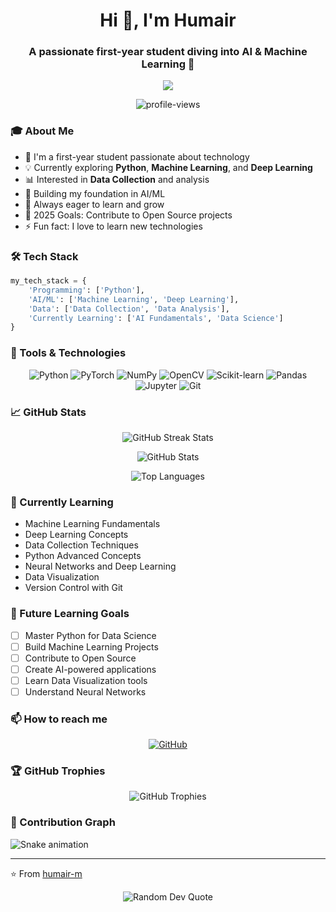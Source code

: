 <h1 align="center">Hi 👋, I'm Humair</h1>
<h3 align="center">A passionate first-year student diving into AI & Machine Learning 🚀</h3>

<p align="center">
  <img src="https://readme-typing-svg.herokuapp.com?lines=Python+Enthusiast;Machine+Learning+Student;Deep+Learning+Explorer;Data+Science+Learner&center=true&width=380&height=45">
</p>

<!-- Add profile views counter -->
<p align="center">
  <img src="https://komarev.com/ghpvc/?username=humair-m&label=Profile%20views&color=0e75b6&style=flat" alt="profile-views">
</p>

### 🎓 About Me
- 🌱 I'm a first-year student passionate about technology
- 💡 Currently exploring **Python**, **Machine Learning**, and **Deep Learning**
- 📊 Interested in **Data Collection** and analysis
- 🔭 Building my foundation in AI/ML
- 🌟 Always eager to learn and grow
- 🎯 2025 Goals: Contribute to Open Source projects
- ⚡ Fun fact: I love to learn new technologies

### 🛠️ Tech Stack
```python
my_tech_stack = {
    'Programming': ['Python'],
    'AI/ML': ['Machine Learning', 'Deep Learning'],
    'Data': ['Data Collection', 'Data Analysis'],
    'Currently Learning': ['AI Fundamentals', 'Data Science']
}
```

### 🔧 Tools & Technologies
<p align="center">
  <img src="https://img.shields.io/badge/Python-3776AB?style=for-the-badge&logo=python&logoColor=white" alt="Python"/>
  <img src="https://img.shields.io/badge/PyTorch-EE4C2C?style=for-the-badge&logo=pytorch&logoColor=white" alt="PyTorch"/>
  <img src="https://img.shields.io/badge/NumPy-013243?style=for-the-badge&logo=numpy&logoColor=white" alt="NumPy"/>
  <img src="https://img.shields.io/badge/OpenCV-5C3EE8?style=for-the-badge&logo=opencv&logoColor=white" alt="OpenCV"/>
  <img src="https://img.shields.io/badge/scikit--learn-F7931E?style=for-the-badge&logo=scikit-learn&logoColor=white" alt="Scikit-learn"/>
  <img src="https://img.shields.io/badge/Pandas-150458?style=for-the-badge&logo=pandas&logoColor=white" alt="Pandas"/>
  <img src="https://img.shields.io/badge/Jupyter-F37626?style=for-the-badge&logo=jupyter&logoColor=white" alt="Jupyter"/>
  <img src="https://img.shields.io/badge/Git-F05032?style=for-the-badge&logo=git&logoColor=white" alt="Git"/>
</p>

### 📈 GitHub Stats
<p align="center">
  <img src="https://github-readme-streak-stats.herokuapp.com/?user=humair-m&theme=dark" alt="GitHub Streak Stats">
</p>
<p align="center">
  <img src="https://github-readme-stats.vercel.app/api?username=humair-m&show_icons=true&theme=dark" alt="GitHub Stats">
</p>
<p align="center">
  <img src="https://github-readme-stats.vercel.app/api/top-langs/?username=humair-m&layout=compact&theme=dark" alt="Top Languages">
</p>

### 🌱 Currently Learning
- Machine Learning Fundamentals
- Deep Learning Concepts
- Data Collection Techniques
- Python Advanced Concepts
- Neural Networks and Deep Learning
- Data Visualization
- Version Control with Git

### 🎯 Future Learning Goals
- [ ] Master Python for Data Science
- [ ] Build Machine Learning Projects
- [ ] Contribute to Open Source
- [ ] Create AI-powered applications
- [ ] Learn Data Visualization tools
- [ ] Understand Neural Networks

### 📫 How to reach me
<p align="center">
  <a href="https://github.com/humair-m" target="_blank">
    <img src="https://img.shields.io/badge/GitHub-100000?style=for-the-badge&logo=github&logoColor=white" alt="GitHub"/>
  </a>
  <!-- Add your other social media links here -->
</p>

### 🏆 GitHub Trophies
<p align="center">
  <img src="https://github-profile-trophy.vercel.app/?username=humair-m&theme=darkhub&no-frame=true&margin-w=15" alt="GitHub Trophies">
</p>

### 🐍 Contribution Graph
![Snake animation](https://github.com/humair-m/humair-m/blob/output/github-contribution-grid-snake.svg)

---
⭐️ From [humair-m](https://github.com/humair-m)

<!-- Add a dynamic quote -->
<p align="center">
  <img src="https://quotes-github-readme.vercel.app/api?type=horizontal&theme=dark" alt="Random Dev Quote">
</p>
